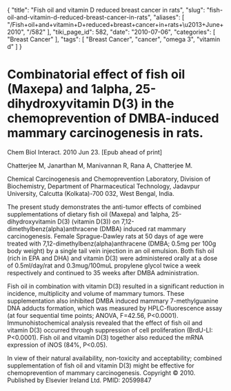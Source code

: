 {
    "title": "Fish oil and vitamin D reduced breast cancer in rats",
    "slug": "fish-oil-and-vitamin-d-reduced-breast-cancer-in-rats",
    "aliases": [
        "/Fish+oil+and+vitamin+D+reduced+breast+cancer+in+rats+\u2013+June+2010",
        "/582"
    ],
    "tiki_page_id": 582,
    "date": "2010-07-06",
    "categories": [
        "Breast Cancer"
    ],
    "tags": [
        "Breast Cancer",
        "cancer",
        "omega 3",
        "vitamin d"
    ]
}


# Combinatorial effect of fish oil (Maxepa) and 1alpha, 25-dihydroxyvitamin D(3) in the chemoprevention of DMBA-induced mammary carcinogenesis in rats.

Chem Biol Interact. 2010 Jun 23. <span>[Epub ahead of print]</span>

Chatterjee M, Janarthan M, Manivannan R, Rana A, Chatterjee M.

Chemical Carcinogenesis and Chemoprevention Laboratory, Division of Biochemistry, Department of Pharmaceutical Technology, Jadavpur University, Calcutta (Kolkata)-700 032, West Bengal, India.

The present study demonstrates the anti-tumor effects of combined supplementations of dietary fish oil (Maxepa) and 1alpha, 25-dihydroxyvitamin D(3) (vitamin D(3)) on 7,12-dimethylbenz(alpha)anthracene (DMBA) induced rat mammary carcinogenesis. Female Sprague-Dawley rats at 50 days of age were treated with 7,12-dimethylbenz(alpha)anthracene (DMBA; 0.5mg per 100g body weight) by a single tail vein injection in an oil emulsion. Both fish oil (rich in EPA and DHA) and vitamin D(3) were administered orally at a dose of 0.5ml/day/rat and 0.3mug/100muL propylene glycol twice a week respectively and continued to 35 weeks after DMBA administration. 

Fish oil in combination with vitamin D(3) resulted in a significant reduction in incidence, multiplicity and volume of mammary tumors. These supplementation also inhibited DMBA induced mammary 7-methylguanine DNA adducts formation, which was measured by HPLC-fluorescence assay (at four sequential time points; ANOVA, F=42.56, P<0.0001). Immunohistochemical analysis revealed that the effect of fish oil and vitamin D(3) occurred through suppression of cell proliferation (BrdU-LI: P<0.0001). Fish oil and vitamin D(3) together also reduced the mRNA expression of iNOS (84%, P<0.05). 

In view of their natural availability, non-toxicity and acceptability; combined supplementation of fish oil and vitamin D(3) might be effective for chemoprevention of mammary carcinogenesis. Copyright © 2010. Published by Elsevier Ireland Ltd. PMID: 20599847